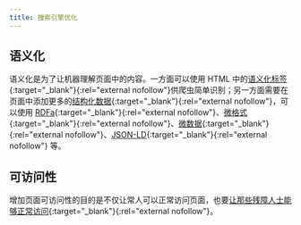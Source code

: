 ```yaml
---
title: 搜索引擎优化
---
```


## 语义化

语义化是为了让机器理解页面中的内容。一方面可以使用 HTML 中的[语义化标签](https://developer.mozilla.org/en-US/docs/Web/Guide/HTML/Using_HTML_sections_and_outlines){:target="_blank"}{:rel="external nofollow"}供爬虫简单识别；另一方面需要在页面中添加更多的[结构化数据](https://developers.google.com/search/docs/guides/intro-structured-data){:target="_blank"}{:rel="external nofollow"}，可以使用 [RDFa](https://www.w3.org/TR/rdfa-in-html/){:target="_blank"}{:rel="external nofollow"}、[微格式](https://developer.mozilla.org/en-US/docs/Web/HTML/microformats){:target="_blank"}{:rel="external nofollow"}、[微数据](https://developer.mozilla.org/en-US/docs/Web/HTML/Microdata){:target="_blank"}{:rel="external nofollow"}、[JSON-LD](https://www.w3.org/TR/json-ld11/){:target="_blank"}{:rel="external nofollow"} 等。

## 可访问性

增加页面可访问性的目的是不仅让常人可以正常访问页面，也要[让那些残障人士能够正常访问](https://developer.mozilla.org/en-US/docs/Learn/Accessibility){:target="_blank"}{:rel="external nofollow"}。
